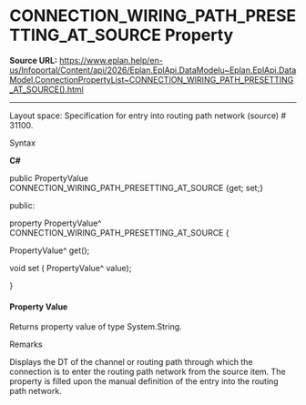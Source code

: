 # CONNECTION_WIRING_PATH_PRESETTING_AT_SOURCE Property

**Source URL:** https://www.eplan.help/en-us/Infoportal/Content/api/2026/Eplan.EplApi.DataModelu~Eplan.EplApi.DataModel.ConnectionPropertyList~CONNECTION_WIRING_PATH_PRESETTING_AT_SOURCE().html

---

Layout space: Specification for entry into routing path network (source) # 31100.

Syntax

**C#**



public PropertyValue CONNECTION_WIRING_PATH_PRESETTING_AT_SOURCE {get; set;}

public:

property PropertyValue^ CONNECTION_WIRING_PATH_PRESETTING_AT_SOURCE {

   PropertyValue^ get();

   void set (    PropertyValue^ value);

}


#### Property Value

Returns property value of type System.String.

Remarks

Displays the DT of the channel or routing path through which the connection is to enter the routing path network from the source item. The property is filled upon the manual definition of the entry into the routing path network.
